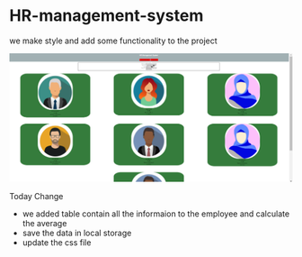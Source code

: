 # HR-management-system

we make style and add some functionality to the project  



![image](./Photos/work1.png)




Today Change 

* we added table contain all the informaion to the employee and calculate the average
* save the data in local storage 
* update the css file 
